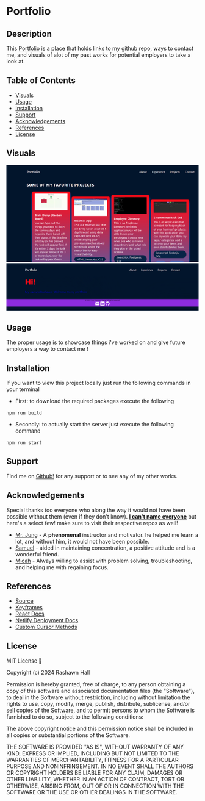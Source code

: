 # Portfolio

## Description 
This [Portfolio](https://main--boysfirstfolio.netlify.app/) is a place that holds links to my github repo, ways to contact me, and visuals of alot of my past works for potential employers to take a look at.

## Table of Contents

- [Visuals](#visuals)
- [Usage](#usage)
- [Installation](#installation)
- [Support](#support)
- [Acknowledgements](#acknowledgements)
- [References](#references)
- [License](#license)

## Visuals
 ![Screenshot](./assets/misc-images/Visual1.png)
![Screenshot](./assets/misc-images/Visual2.png)

## Usage
The proper usage is to showcase things i've worked on and give future employers a way to contact me !

## Installation
If you want to view this project locally just run the following commands in your terminal
- First: to download the required packages execute the following
```
npm run build
```
- Secondly: to actually start the server just execute the following command 
```
npm run start
```

## Support
Find me on [Github!](https://github.com/TheR16H) for any support or to see any of my other works.

## Acknowledgements
Special thanks too everyone who along the way it would not have been possible without them (even if they don't know). <u><b>I can't name everyone</b></u> but here's a select few! make sure to visit their respective repos as well! 
- [Mr. Jung](https://github.com/juhuyoon) - A <b>phenomenal</b> instructor and motivator. he helped me learn a lot, and without him, it would not have been possible.
- [Samuel](https://github.com/swlodawski) - aided in maintaining concentration, a positive attitude and is a wonderful friend. 
- [Micah](https://github.com/Kalink52) - Always willing to assist with problem solving, troubleshooting, and helping me with regaining focus.


## References
- [Source](https://github.com/TheR16H) 
- [Keyframes](https://developer.mozilla.org/en-US/docs/Web/API/Web_Animations_API/Keyframe_Formats)
- [React Docs](https://react.dev/)
- [Netlify Deployment Docs](https://docs.netlify.com/site-deploys/overview/)
- [Custom Cursor Methods](https://www.freecodecamp.org/news/how-to-make-a-custom-mouse-cursor-with-css-and-javascript/)

## License
MIT License 🔔

Copyright (c) 2024 Rashawn Hall

Permission is hereby granted, free of charge, to any person obtaining a copy
of this software and associated documentation files (the "Software"), to deal
in the Software without restriction, including without limitation the rights
to use, copy, modify, merge, publish, distribute, sublicense, and/or sell
copies of the Software, and to permit persons to whom the Software is
furnished to do so, subject to the following conditions:

The above copyright notice and this permission notice shall be included in all
copies or substantial portions of the Software.

THE SOFTWARE IS PROVIDED "AS IS", WITHOUT WARRANTY OF ANY KIND, EXPRESS OR
IMPLIED, INCLUDING BUT NOT LIMITED TO THE WARRANTIES OF MERCHANTABILITY,
FITNESS FOR A PARTICULAR PURPOSE AND NONINFRINGEMENT. IN NO EVENT SHALL THE
AUTHORS OR COPYRIGHT HOLDERS BE LIABLE FOR ANY CLAIM, DAMAGES OR OTHER
LIABILITY, WHETHER IN AN ACTION OF CONTRACT, TORT OR OTHERWISE, ARISING FROM,
OUT OF OR IN CONNECTION WITH THE SOFTWARE OR THE USE OR OTHER DEALINGS IN THE
SOFTWARE.